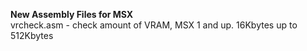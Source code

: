 <b>New Assembly Files for MSX</b>
<br>
vrcheck.asm - check amount of VRAM, MSX 1 and up. 16Kbytes up to 512Kbytes <br>
